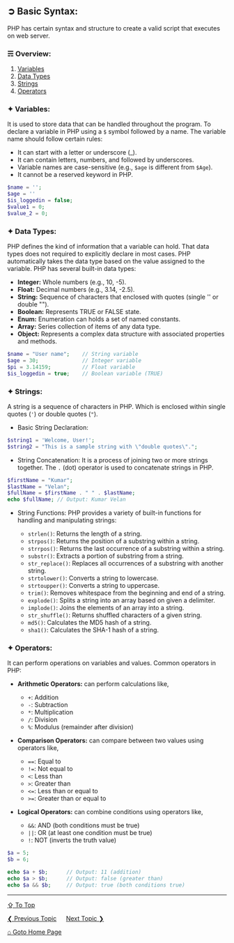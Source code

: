 ## &#10162; Basic Syntax:
PHP has certain syntax and structure to create a valid script that executes on web server. 

### &#9780; Overview:
1. [Variables](#-variables)
2. [Data Types](#-data-types)
3. [Strings](#-strings)
4. [Operators](#-operators)

### &#10022; Variables:
It is used to store data that can be handled throughout the program. To declare a variable in PHP using a `$` symbol followed by a name. The variable name should follow certain rules:
  - It can start with a letter or underscore (_).
  - It can contain letters, numbers, and followed by underscores.
  - Variable names are case-sensitive (e.g., `$age` is different from `$Age`).
  - It cannot be a reserved keyword in PHP.

```php
$name = '';
$age = ''
$is_loggedin = false;
$value1 = 0;
$value_2 = 0;
```

### &#10022; Data Types:
PHP defines the kind of information that a variable can hold. That data types does not required to explicitly declare in most cases. PHP automatically takes the data type based on the value assigned to the variable. PHP has several built-in data types: 
- **Integer:** Whole numbers (e.g., 10, -5).
- **Float:** Decimal numbers (e.g., 3.14, -2.5).
- **String:** Sequence of characters that enclosed with quotes (single '' or double "").
- **Boolean:** Represents TRUE or FALSE state.
- **Enum:** Enumeration can holds a set of named constants.
- **Array:** Series collection of items of any data type.
- **Object:** Represents a complex data structure with associated properties and methods.

```php
$name = "User name";    // String variable
$age = 30;              // Integer variable
$pi = 3.14159;          // Float variable
$is_loggedin = true;    // Boolean variable (TRUE)
```

### &#10022; Strings:
A string is a sequence of characters in PHP. Which is enclosed within single quotes (`'`) or double quotes (`"`). 

- Basic String Declaration:

```php
$string1 = 'Welcome, User!';
$string2 = "This is a sample string with \"double quotes\".";
```

- String Concatenation:
It is a process of joining two or more strings together. The `.` (dot) operator is used to concatenate strings in PHP.

```php
$firstName = "Kumar";
$lastName = "Velan";
$fullName = $firstName . " " . $lastName;
echo $fullName; // Output: Kumar Velan
```

- String Functions:
PHP provides a variety of built-in functions for handling and manipulating strings:

	- `strlen()`: Returns the length of a string.
	- `strpos()`: Returns the position of a substring within a string.
	- `strrpos()`: Returns the last occurrence of a substring within a string.
	- `substr()`: Extracts a portion of substring from a string.
	- `str_replace()`: Replaces all occurrences of a substring with another string.
	- `strtolower()`: Converts a string to lowercase.
	- `strtoupper()`: Converts a string to uppercase.
	- `trim()`: Removes whitespace from the beginning and end of a string.
	- `explode()`: Splits a string into an array based on given a delimiter.
	- `implode()`: Joins the elements of an array into a string.
	- `str_shuffle()`: Returns shuffled characters of a given string.
	- `md5()`: Calculates the MD5 hash of a string.
	- `sha1()`: Calculates the SHA-1 hash of a string.

### &#10022; Operators:
It can perform operations on variables and values. Common operators in PHP:
- **Arithmetic Operators:** can perform calculations like,
	- `+`: Addition
	- `-`: Subtraction
	- `*`: Multiplication
	- `/`: Division
	- `%`: Modulus (remainder after division)

- **Comparison Operators:** can compare between two values using operators like,
	- `==`: Equal to
	- `!=`: Not equal to
	- `<`: Less than
	- `>`: Greater than
	- `<=`: Less than or equal to
	- `>=`: Greater than or equal to

- **Logical Operators:** can combine conditions using operators like,
	- `&&`: AND (both conditions must be true)
	- `||`: OR (at least one condition must be true)
	- `!`: NOT (inverts the truth value)

```php
$a = 5;
$b = 6;

echo $a + $b;      // Output: 11 (addition)
echo $a > $b;      // Output: false (greater than)
echo $a && $b;     // Output: true (both conditions true)
```

---
[&#8682; To Top](#-basic-syntax)

[&#10094; Previous Topic](../introduction.md) &emsp; [Next Topic &#10095;](./display-statements.md)

[&#8962; Goto Home Page](../README.md)